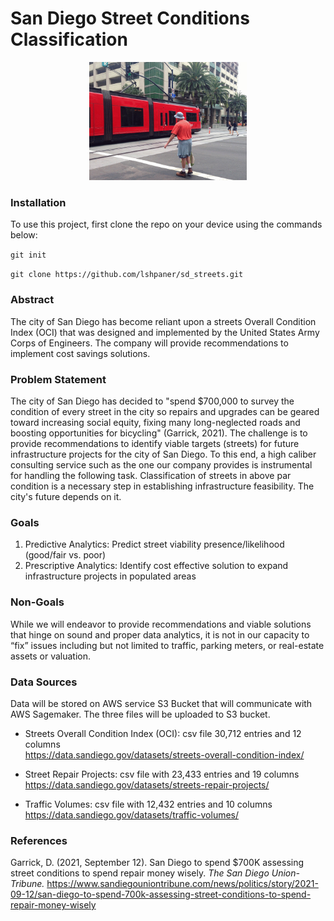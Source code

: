 # San Diego Street Conditions Classification

<p align ="center">
<img src = "/images/IMG_0037-ANIMATION.gif" width = "50%" height = "auto">
</p>

### Installation

To use this project, first clone the repo on your device using the commands below:

`git init`

`git clone https://github.com/lshpaner/sd_streets.git`

### Abstract 
The city of San Diego has become reliant upon a streets Overall Condition Index (OCI) that was designed and implemented by the United States Army Corps of Engineers. The company will provide recommendations to implement cost savings solutions.

### Problem Statement
The city of San Diego has decided to "spend $700,000 to survey the condition of every street in the city so repairs and upgrades can be geared toward increasing social equity, fixing many long-neglected roads and boosting opportunities for bicycling" (Garrick, 2021). The challenge is to provide recommendations to identify viable targets (streets) for future infrastructure projects for the city of San Diego. To this end, a high caliber consulting service such as the one our company provides is instrumental for handling the following task. Classification of streets in above par condition is a necessary step in establishing infrastructure feasibility. The city's future depends on it.

### Goals 
1. Predictive Analytics: Predict street viability presence/likelihood (good/fair vs. poor)
2. Prescriptive Analytics: Identify cost effective solution to expand infrastructure projects in populated areas

### Non-Goals 
While we will endeavor to provide recommendations and viable solutions that hinge on sound and proper data analytics, it is not in our capacity to “fix” issues including but not limited to traffic, parking meters, or real-estate assets or valuation. 

### Data Sources 
Data will be stored on AWS service S3 Bucket that will communicate with AWS Sagemaker. The three files will be uploaded to S3 bucket.

* Streets Overall Condition Index (OCI): csv file 30,712 entries and 12 columns  
https://data.sandiego.gov/datasets/streets-overall-condition-index/

* Street Repair Projects: csv file with 23,433 entries and 19 columns  
https://data.sandiego.gov/datasets/streets-repair-projects/

* Traffic Volumes: csv file with 12,432 entries and 10 columns  
https://data.sandiego.gov/datasets/traffic-volumes/


### References
Garrick, D. (2021, September 12). San Diego to spend $700K assessing street conditions to spend repair money wisely. *The San Diego Union-Tribune.* https://www.sandiegouniontribune.com/news/politics/story/2021-09-12/san-diego-to-spend-700k-assessing-street-conditions-to-spend-repair-money-wisely
